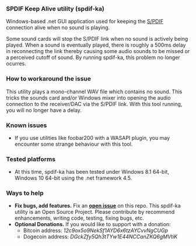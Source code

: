 ### SPDIF Keep Alive utility (spdif-ka)
Windows-based .net GUI application used for keeping the [S/PDIF](http://en.wikipedia.org/?title=S/PDIF) connection alive when no sound is playing.

Some sound cards will stop the S/PDIF link when no sound is actively being played.  When a sound is eventually played, there is roughly a 500ms delay in reconnecting the link thereby causing some audio sounds to be missed or a perceived cutoff of sound.  By running spdif-ka, this problem no longer ocurres.   

### How to workaround the issue
This utility plays a mono-channel WAV file which contains no sound.  This tricks the sounds card and/or Windows mixer into opening the audio connection to the receiver/DAC via the S/PDIF link.  With this tool running, you will no longer have a delay.

### Known issues
- If you use utilities like foobar200 with a WASAPI plugin, you may encounter some strange behaviour with this tool.  

### Tested platforms
- At this time, spdif-ka has been tested under Windows 8.1 64-bit, Windows 10 64-bit using the .net framework 4.5.

### Ways to help
- **Fix bugs, add features.** Fix an **[open issue](https://github.com/handruin/spdif-ka/issues?state=open)** on this repo. This spdif-ka utility is an Open Source Project.  Please contribute by recommend enhancements, writing code, testing, fixing bugs, etc.
- **Optional Donations.** If you would like to support with a donation: 
  - Bitcoin address:  *12c9ox5o9NekSf1AYD6x6tzAYCvvNgCUGp*
  - Dogecoin address: *DGckZfy5Qh3tTYw1E44NCCanZKQ6gMVtiK*
